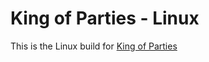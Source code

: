 # King of Parties - Linux

This is the Linux build for [King of Parties](https://lucascoelho.dev/kop)
